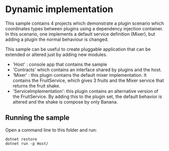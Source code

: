 Dynamic implementation
===========================

This sample contains 4 projects which demonstrate a plugin scenario which coordinates types between
plugins using a dependency injection container. In this scenario, one  implements a default service definition (Mixer), but adding a plugin the normal behaviour is changed.

This sample can be useful to create pluggable application that can be extended or altered just by adding new modules.

* 'Host' : console app that contains the sample
* 'Contracts' which contains an interface shared by plugins and the host.
* 'Mixer' : this plugin contains the default mixer implementation. It contains the FruitService, which gives 3 fruits and the Mixer service that returns the fruit shake.
* 'ServiceImplementation': this plugin contains an alternative version of the FruitService. By adding this to the plugin set, the default behavior is altered and the shake is compose by only Banana.

## Running the sample

Open a command line to this folder and run:

```
dotnet restore
dotnet run -p Host/
```
